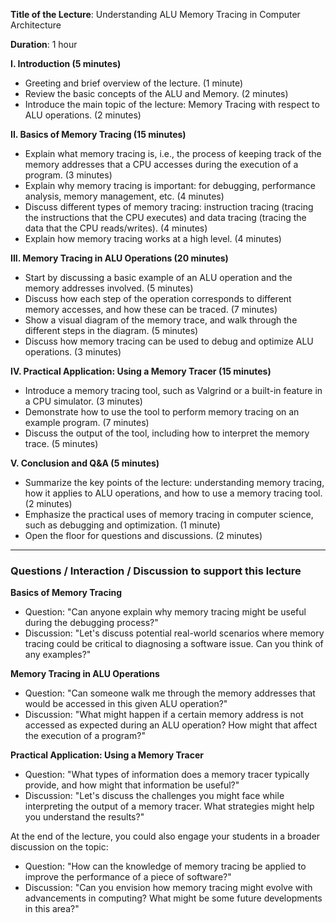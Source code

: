 **Title of the Lecture**: Understanding ALU Memory Tracing in Computer Architecture

**Duration**: 1 hour

**I. Introduction (5 minutes)**

- Greeting and brief overview of the lecture. (1 minute)
- Review the basic concepts of the ALU and Memory. (2 minutes)
- Introduce the main topic of the lecture: Memory Tracing with respect to ALU operations. (2 minutes)

**II. Basics of Memory Tracing (15 minutes)**

- Explain what memory tracing is, i.e., the process of keeping track of the memory addresses that a CPU accesses during the execution of a program. (3 minutes)
- Explain why memory tracing is important: for debugging, performance analysis, memory management, etc. (4 minutes)
- Discuss different types of memory tracing: instruction tracing (tracing the instructions that the CPU executes) and data tracing (tracing the data that the CPU reads/writes). (4 minutes)
- Explain how memory tracing works at a high level. (4 minutes)

**III. Memory Tracing in ALU Operations (20 minutes)**

- Start by discussing a basic example of an ALU operation and the memory addresses involved. (5 minutes)
- Discuss how each step of the operation corresponds to different memory accesses, and how these can be traced. (7 minutes)
- Show a visual diagram of the memory trace, and walk through the different steps in the diagram. (5 minutes)
- Discuss how memory tracing can be used to debug and optimize ALU operations. (3 minutes)

**IV. Practical Application: Using a Memory Tracer (15 minutes)**

- Introduce a memory tracing tool, such as Valgrind or a built-in feature in a CPU simulator. (3 minutes)
- Demonstrate how to use the tool to perform memory tracing on an example program. (7 minutes)
- Discuss the output of the tool, including how to interpret the memory trace. (5 minutes)

**V. Conclusion and Q&A (5 minutes)**

- Summarize the key points of the lecture: understanding memory tracing, how it applies to ALU operations, and how to use a memory tracing tool. (2 minutes)
- Emphasize the practical uses of memory tracing in computer science, such as debugging and optimization. (1 minute)
- Open the floor for questions and discussions. (2 minutes)



---
### Questions / Interaction / Discussion to support this lecture 

**Basics of Memory Tracing**

- Question: "Can anyone explain why memory tracing might be useful during the debugging process?" 
- Discussion: "Let's discuss potential real-world scenarios where memory tracing could be critical to diagnosing a software issue. Can you think of any examples?"

**Memory Tracing in ALU Operations**

- Question: "Can someone walk me through the memory addresses that would be accessed in this given ALU operation?"
- Discussion: "What might happen if a certain memory address is not accessed as expected during an ALU operation? How might that affect the execution of a program?"

**Practical Application: Using a Memory Tracer**

- Question: "What types of information does a memory tracer typically provide, and how might that information be useful?"
- Discussion: "Let's discuss the challenges you might face while interpreting the output of a memory tracer. What strategies might help you understand the results?"

At the end of the lecture, you could also engage your students in a broader discussion on the topic:

- Question: "How can the knowledge of memory tracing be applied to improve the performance of a piece of software?"
- Discussion: "Can you envision how memory tracing might evolve with advancements in computing? What might be some future developments in this area?"

